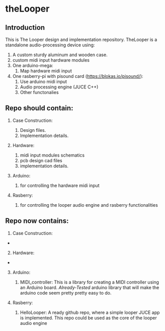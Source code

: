 # theLooper

## Introduction

This is The Looper design and implementation repository. TheLooper is a standalone audio-processing device using:

1. A custom sturdy aluminum and wooden case.
2. custom midi input hardware modules  
3. One arduino-mega:
	1. Map hardware midi input 
4. One rasberry-pi with pisound card (https://blokas.io/pisound/):
	1. Use arduino midi input
	2. Audio processing engine (JUCE C++)
	3. Other functonalies 



## Repo should contain:

1. Case Construction: 
	1. Design files.
	2. Implementation details.

2. Hardware:  
	1. midi input modules schematics 
	2. pcb design cad files  
	3. implementation details.

3. Arduino: 
	1. for controlling the hardware midi input

4. Rasberry: 
	1. for controlling the looper audio engine and rasberry functionalities


## Repo now contains:

1. Case Construction:
-

2. Hardware:  
-

3. Arduino: 
	1. MIDI_controller: This is a library for creating a MIDI controller using an Arduino board. *Already-Tested* arduino library that will make the arduino code seem pretty pretty easy to do.

4. Rasberry: 
	1. HelloLooper: A ready github repo, where a simple looper JUCE app is implemented. This repo could be used as the core of the looper audio engine 

